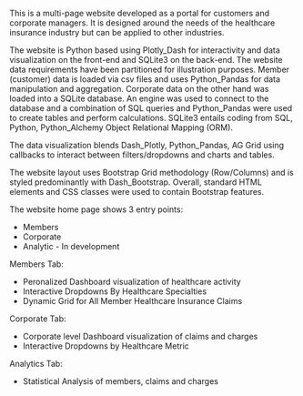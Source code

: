 This is a multi-page website developed as a portal for customers and corporate managers. It is designed around the needs of the healthcare insurance industry but can be applied to other industries.  

The website is Python based using Plotly_Dash for interactivity and data visualization on the front-end and SQLite3 on the back-end.  The website data requirements have been partitioned for illustration purposes.  Member (customer) data is loaded via csv files and uses Python_Pandas for data manipulation and aggregation.   Corporate data on the other hand was loaded into a SQLite database.  An engine was used to connect to the database and a combination of SQL queries and Python_Pandas were used to create tables and perform calculations.  SQLite3 entails coding from SQL, Python, Python_Alchemy Object Relational Mapping (ORM).

The data visualization blends Dash_Plotly, Python_Pandas, AG Grid using callbacks to interact between filters/dropdowns and charts and tables.

The website layout uses Bootstrap Grid methodology (Row/Columns) and is styled predominantly with Dash_Bootstrap.  Overall, standard HTML elements and CSS classes were used to contain Bootstrap features.

The website home page shows 3 entry points:
- Members
- Corporate 
- Analytic - In development

Members Tab:
- Peronalized Dashboard visualization of healthcare activity
- Interactive Dropdowns By Healthcare Specialties
- Dynamic Grid for All Member Healthcare Insurance Claims

Corporate Tab:
- Corporate level Dashboard visualization of claims and charges
- Interactive Dropdowns by Healthcare Metric

Analytics Tab:
- Statistical Analysis of members, claims and charges

